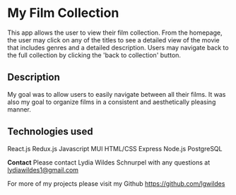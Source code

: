 # My Film Collection

This app allows the user to view their film collection. From the homepage, the user may click on any of the titles to see a detailed view of the movie that includes genres and a detailed description. Users may navigate back to the full collection by clicking the 'back to collection' button. 

## Description

My goal was to allow users to easily navigate between all their films. It was also my goal to organize films in a consistent and aesthetically pleasing manner. 


## Technologies used

React.js
Redux.js
Javascript
MUI
HTML/CSS
Express
Node.js
PostgreSQL


**Contact**
Please contact Lydia Wildes Schnurpel with any questions at  lydiawildes1@gmail.com 

For more of my projects please visit my Github https://github.com/lgwildes


